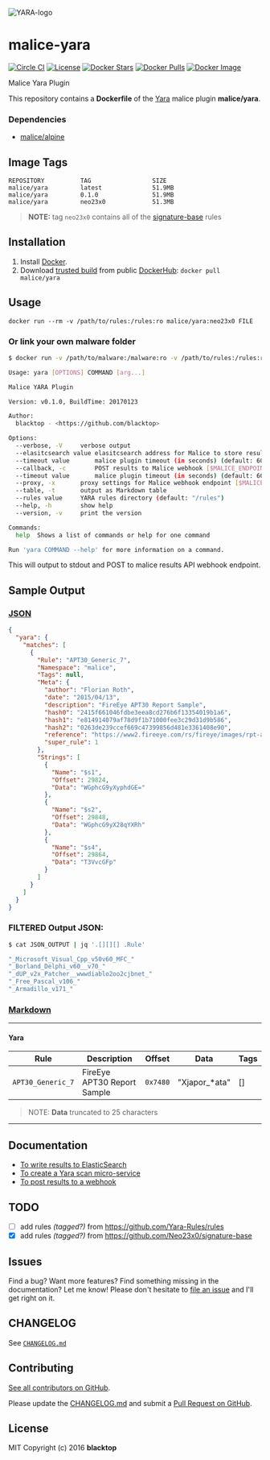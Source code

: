 ![YARA-logo](https://raw.githubusercontent.com/malice-plugins/yara/master/logo.png)

# malice-yara

[![Circle CI](https://circleci.com/gh/malice-plugins/yara.png?style=shield)](https://circleci.com/gh/malice-plugins/yara) [![License](http://img.shields.io/:license-mit-blue.svg)](http://doge.mit-license.org) [![Docker Stars](https://img.shields.io/docker/stars/malice/yara.svg)](https://hub.docker.com/r/malice/yara/) [![Docker Pulls](https://img.shields.io/docker/pulls/malice/yara.svg)](https://hub.docker.com/r/malice/yara/) [![Docker Image](https://img.shields.io/badge/docker%20image-51.9MB-blue.svg)](https://hub.docker.com/r/malice/virustotal/)

Malice Yara Plugin

This repository contains a **Dockerfile** of the [Yara](http://virustotal.github.io/yara/) malice plugin **malice/yara**.

### Dependencies

- [malice/alpine](https://hub.docker.com/r/malice/alpine/)

## Image Tags

```
REPOSITORY          TAG                 SIZE
malice/yara         latest              51.9MB
malice/yara         0.1.0               51.9MB
malice/yara         neo23x0             51.3MB
```

> **NOTE:** tag `neo23x0` contains all of the [signature-base](https://github.com/Neo23x0/signature-base/tree/master/yara) rules

## Installation

1.  Install [Docker](https://www.docker.io/).
2.  Download [trusted build](https://hub.docker.com/r/malice/yara/) from public [DockerHub](https://hub.docker.com): `docker pull malice/yara`

## Usage

```
docker run --rm -v /path/to/rules:/rules:ro malice/yara:neo23x0 FILE
```

### Or link your own malware folder

```bash
$ docker run -v /path/to/malware:/malware:ro -v /path/to/rules:/rules:ro malice/yara:neo23x0 FILE

Usage: yara [OPTIONS] COMMAND [arg...]

Malice YARA Plugin

Version: v0.1.0, BuildTime: 20170123

Author:
  blacktop - <https://github.com/blacktop>

Options:
  --verbose, -V		verbose output
  --elasitcsearch value elasitcsearch address for Malice to store results [$MALICE_ELASTICSEARCH]
  --timeout value       malice plugin timeout (in seconds) (default: 60) [$MALICE_TIMEOUT]
  --callback, -c	    POST results to Malice webhook [$MALICE_ENDPOINT]
  --timeout value       malice plugin timeout (in seconds) (default: 60) [$MALICE_TIMEOUT]
  --proxy, -x		proxy settings for Malice webhook endpoint [$MALICE_PROXY]
  --table, -t		output as Markdown table
  --rules value		YARA rules directory (default: "/rules")
  --help, -h		show help
  --version, -v		print the version

Commands:
  help	Shows a list of commands or help for one command

Run 'yara COMMAND --help' for more information on a command.
```

This will output to stdout and POST to malice results API webhook endpoint.

## Sample Output

### [JSON](https://github.com/malice-plugins/yara/blob/master/docs/results.json)

```json
{
  "yara": {
    "matches": [
      {
        "Rule": "APT30_Generic_7",
        "Namespace": "malice",
        "Tags": null,
        "Meta": {
          "author": "Florian Roth",
          "date": "2015/04/13",
          "description": "FireEye APT30 Report Sample",
          "hash0": "2415f661046fdbe3eea8cd276b6f13354019b1a6",
          "hash1": "e814914079af78d9f1b71000fee3c29d31d9b586",
          "hash2": "0263de239ccef669c47399856d481e3361408e90",
          "reference": "https://www2.fireeye.com/rs/fireye/images/rpt-apt30.pdf",
          "super_rule": 1
        },
        "Strings": [
          {
            "Name": "$s1",
            "Offset": 29824,
            "Data": "WGphcG9yXyphdGE="
          },
          {
            "Name": "$s2",
            "Offset": 29848,
            "Data": "WGphcG9yX28qYXRh"
          },
          {
            "Name": "$s4",
            "Offset": 29864,
            "Data": "T3VvcGFp"
          }
        ]
      }
    ]
  }
}
```

### FILTERED Output JSON:

```bash
$ cat JSON_OUTPUT | jq '.[][][] .Rule'

"_Microsoft_Visual_Cpp_v50v60_MFC_"
"_Borland_Delphi_v60__v70_"
"_dUP_v2x_Patcher__wwwdiablo2oo2cjbnet_"
"_Free_Pascal_v106_"
"_Armadillo_v171_"
```

### [Markdown](https://github.com/malice-plugins/yara/blob/master/docs/SAMPLE.md)

---

#### Yara

| Rule              | Description                 | Offset   | Data                    | Tags |
| ----------------- | --------------------------- | -------- | ----------------------- | ---- |
| `APT30_Generic_7` | FireEye APT30 Report Sample | `0x7480` | &#34;Xjapor\_\*ata&#34; | []   |

> NOTE: **Data** truncated to 25 characters

---

## Documentation

- [To write results to ElasticSearch](https://github.com/malice-plugins/yara/blob/master/docs/elasticsearch.md)
- [To create a Yara scan micro-service](https://github.com/malice-plugins/yara/blob/master/docs/web.md)
- [To post results to a webhook](https://github.com/malice-plugins/yara/blob/master/docs/callback.md)

## TODO

- [ ] add rules _(tagged?)_ from https://github.com/Yara-Rules/rules
- [x] add rules _(tagged?)_ from https://github.com/Neo23x0/signature-base

## Issues

Find a bug? Want more features? Find something missing in the documentation? Let me know! Please don't hesitate to [file an issue](https://github.com/malice-plugins/yara/issues/new) and I'll get right on it.

## CHANGELOG

See [`CHANGELOG.md`](https://github.com/malice-plugins/yara/blob/master/CHANGELOG.md)

## Contributing

[See all contributors on GitHub](https://github.com/malice-plugins/yara/graphs/contributors).

Please update the [CHANGELOG.md](https://github.com/malice-plugins/yara/blob/master/CHANGELOG.md) and submit a [Pull Request on GitHub](https://help.github.com/articles/using-pull-requests/).

## License

MIT Copyright (c) 2016 **blacktop**
